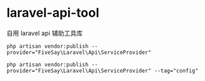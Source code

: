 # laravel-api-tool
自用 laravel api 辅助工具库


```
php artisan vendor:publish --provider="FiveSay\Laravel\Api\ServiceProvider"
```

```
php artisan vendor:publish --provider="FiveSay\Laravel\Api\ServiceProvider" --tag="config"
```